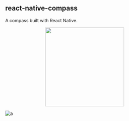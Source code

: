 ## react-native-compass

A compass built with React Native. 
<p align='center'><img  src="https://media.giphy.com/media/1k4ltEhSqrp0pNmNB8/giphy.gif" width="250" height="250" /></p>

![a](https://media.giphy.com/media/1k4ltEhSqrp0pNmNB8/giphy.gif)

